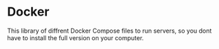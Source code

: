# Docker
This library of diffrent Docker Compose files to run servers, so you dont have to install the full version on your computer.
